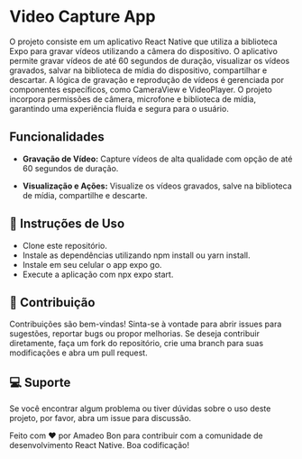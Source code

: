 # Video Capture App

O projeto consiste em um aplicativo React Native que utiliza a biblioteca Expo
para gravar vídeos utilizando a câmera do dispositivo. O aplicativo permite gravar vídeos de até 60 segundos
de duração, visualizar os vídeos gravados, salvar na biblioteca de mídia do
dispositivo, compartilhar e descartar. A lógica de gravação e reprodução de
vídeos é gerenciada por componentes específicos, como CameraView e VideoPlayer.
O projeto incorpora permissões de câmera, microfone e biblioteca de mídia,
garantindo uma experiência fluida e segura para o usuário.

## Funcionalidades

- **Gravação de Vídeo:** Capture vídeos de alta qualidade com opção de até 60
  segundos de duração.

- **Visualização e Ações:** Visualize os vídeos gravados, salve na biblioteca de
  mídia, compartilhe e descarte.

## 🎯 Instruções de Uso

- Clone este repositório.
- Instale as dependências utilizando npm install ou yarn install.
- Instale em seu celular o app expo go.
- Execute a aplicação com npx expo start.

## 🧾 Contribuição

Contribuições são bem-vindas! Sinta-se à vontade para abrir issues para
sugestões, reportar bugs ou propor melhorias. Se deseja contribuir diretamente,
faça um fork do repositório, crie uma branch para suas modificações e abra um
pull request.

## 💻 Suporte

Se você encontrar algum problema ou tiver dúvidas sobre o uso deste projeto, por
favor, abra um issue para discussão.

Feito com ❤️ por Amadeo Bon para contribuir com a comunidade de desenvolvimento
React Native. Boa codificação!
